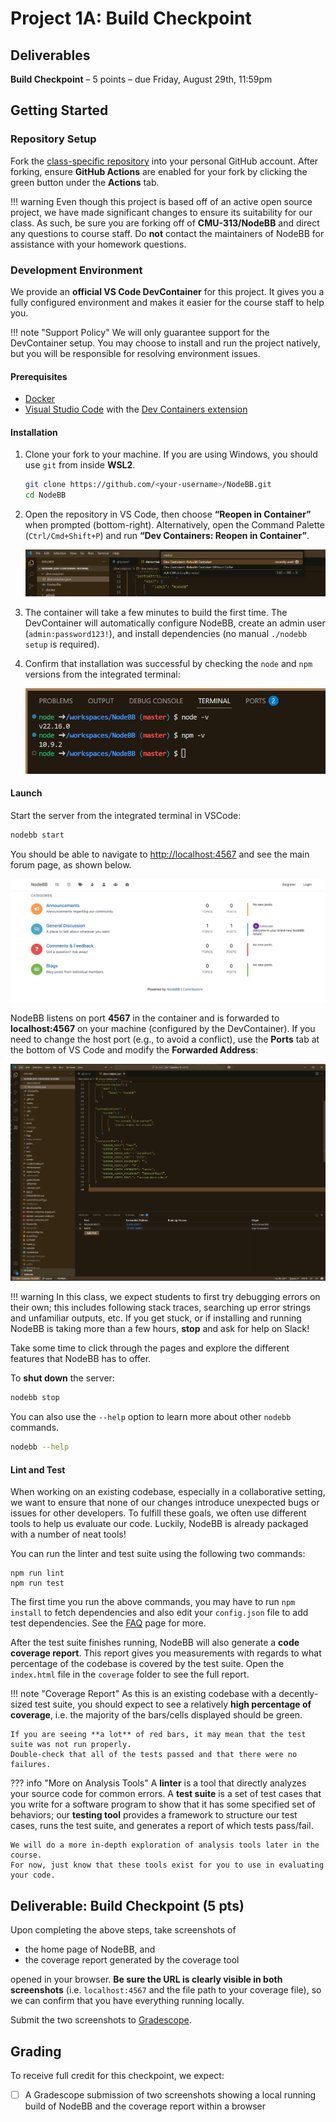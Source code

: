 # Project 1A: Build Checkpoint

## Deliverables

**Build Checkpoint** – 5 points – due Friday, August 29th, 11:59pm

## Getting Started

### Repository Setup

Fork the [class-specific repository](https://github.com/CMU-313/NodeBB) into your personal GitHub account.
After forking, ensure **GitHub Actions** are enabled for your fork by clicking the green button under the **Actions** tab.

!!! warning
	Even though this project is based off of an active open source project, we have made significant changes to ensure its suitability for our class.
	As such, be sure you are forking off of **CMU-313/NodeBB** and direct any questions to course staff.
	Do **not** contact the maintainers of NodeBB for assistance with your homework questions.

### Development Environment

We provide an **official VS Code DevContainer** for this project.
It gives you a fully configured environment and makes it easier for the course staff to help you.

!!! note "Support Policy"
	We will only guarantee support for the DevContainer setup.
	You may choose to install and run the project natively, but you will be responsible for resolving environment issues.

#### Prerequisites

- [Docker](https://docs.docker.com/get-docker/)
- [Visual Studio Code](https://code.visualstudio.com/) with the [Dev Containers extension](https://code.visualstudio.com/docs/devcontainers/tutorial)


#### Installation

1.	Clone your fork to your machine.
	If you are using Windows, you should use `git` from inside **WSL2**.
   	```bash
	git clone https://github.com/<your-username>/NodeBB.git
	cd NodeBB
   	```
2.	Open the repository in VS Code, then choose **“Reopen in Container”** when prompted (bottom-right).
	Alternatively, open the Command Palette (`Ctrl/Cmd+Shift+P`) and run **“Dev Containers: Reopen in Container”**.

	![VSCode Rebuild Container](/assets/images/hw/vscode_rebuild_container.png)

3. 	The container will take a few minutes to build the first time.
	The DevContainer will automatically configure NodeBB, create an admin user (`admin:password123!`), and install dependencies (no manual `./nodebb setup` is required).

4.	Confirm that installation was successful by checking the `node` and `npm` versions from the integrated terminal:

	![VSCode Check Versions](/assets/images/hw/vscode_check_versions.png)

#### Launch

Start the server from the integrated terminal in VSCode:

```bash
nodebb start
```

You should be able to navigate to [http://localhost:4567](http://localhost:4567) and see the main forum page, as shown below.

![NodeBB Main Page](/assets/images/hw/nodebb_main.png)

NodeBB listens on port **4567** in the container and is forwarded to **localhost:4567** on your machine (configured by the DevContainer).
If you need to change the host port (e.g., to avoid a conflict), use the **Ports** tab at the bottom of VS Code and modify the **Forwarded Address**:

![VSCode Port Forwarding](/assets/images/hw/vscode_ports.png)

!!! warning
	In this class, we expect students to first try debugging errors on their own; this includes following stack traces, searching up error strings and unfamiliar outputs, etc.
	If you get stuck, or if installing and running NodeBB is taking more than a few hours, **stop** and ask for help on Slack!

Take some time to click through the pages and explore the different features that NodeBB has to offer.

To **shut down** the server:

```bash
nodebb stop
```

You can also use the `--help` option to learn more about other `nodebb` commands.

```bash
nodebb --help
```

#### Lint and Test

When working on an existing codebase, especially in a collaborative setting, we want to ensure that none of our changes introduce unexpected bugs or issues for other developers.
To fulfill these goals, we often use different tools to help us evaluate our code.
Luckily, NodeBB is already packaged with a number of neat tools!

You can run the linter and test suite using the following two commands:

```shell
npm run lint
npm run test
```

The first time you run the above commands, you may have to run `npm install` to fetch dependencies and also edit your `config.json` file to add test dependencies.
See the [FAQ](/projects/P1/faq/) page for more.

After the test suite finishes running, NodeBB will also generate a **code coverage report**.
This report gives you measurements with regards to what percentage of the codebase is covered by the test suite.
Open the `index.html` file in the `coverage` folder to see the full report.

!!! note "Coverage Report"
	As this is an existing codebase with a decently-sized test suite, you should expect to see a relatively **high percentage of coverage**, i.e. the majority of the bars/cells displayed should be green.

	If you are seeing **a lot** of red bars, it may mean that the test suite was not run properly.
	Double-check that all of the tests passed and that there were no failures.

??? info "More on Analysis Tools"
	A **linter** is a tool that directly analyzes your source code for common errors.
	A **test suite** is a set of test cases that you write for a software program to show that it has some specified set of behaviors; our **testing tool** provides a framework to structure our test cases, runs the test suite, and generates a report of which tests pass/fail.

	We will do a more in-depth exploration of analysis tools later in the course.
	For now, just know that these tools exist for you to use in evaluating your code.

## Deliverable: Build Checkpoint (5 pts)

Upon completing the above steps, take screenshots of

- the home page of NodeBB, and
- the coverage report generated by the coverage tool

opened in your browser.
**Be sure the URL is clearly visible in both screenshots** (i.e. `localhost:4567` and the file path to your coverage file), so we can confirm that you have everything running locally.

Submit the two screenshots to [Gradescope](https://www.gradescope.com/courses/835182).

## Grading

To receive full credit for this checkpoint, we expect:

- [ ] A Gradescope submission of two screenshots showing a local running build of NodeBB and the coverage report within a browser
